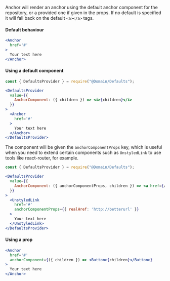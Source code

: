 Anchor will render an anchor using the default anchor component for the repository,
or a provided one if given in the props. If no default is specified it will fall back on
the default `<a></a>` tags.

#### Default behaviour

```jsx
<Anchor
  href='#'
>
  Your text here
</Anchor>
```

#### Using a default component

```jsx
const { DefaultsProvider } = require("@Domain/Defaults");

<DefaultsProvider
  value={{
    AnchorComponent: ({ children }) => <i>{children}</i>
  }}
>
  <Anchor
    href='#'
  >
    Your text here
  </Anchor>
</DefaultsProvider>
```

The component will be given the `anchorComponentProps` key, which is useful when you
need to extend certain components such as `UnstyledLink` to use tools like react-router,
for example.

```jsx
const { DefaultsProvider } = require("@Domain/Defaults");

<DefaultsProvider
  value={{
    AnchorComponent: ({ anchorComponentProps, children }) => <a href={anchorComponentProps.realHref}>{children}</a>
  }}
>
  <UnstyledLink
    href='#'
    anchorComponentProps={{ realHref: 'http://betterurl' }}
  >
    Your text here
  </UnstyledLink>
</DefaultsProvider>
```

#### Using a prop

```jsx
<Anchor
  href='#'
  anchorComponent={({ children }) => <Button>{children}</Button>}
>
  Your text here
</Anchor>
```
